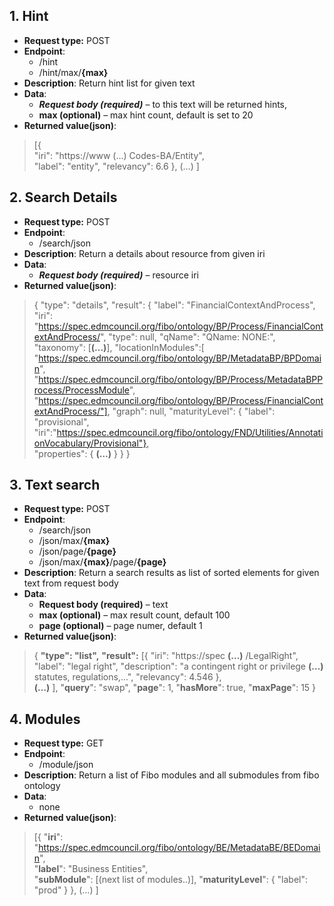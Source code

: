 

## 1. Hint

 - **Request type:** POST
 - **Endpoint**:
	 - /hint 
	 - /hint/max/**{max}**
 - **Description**: Return hint list for given text 
 - **Data**: 
	 - ***Request body  (required)*** – to this text will be returned hints, 
	 - **max (optional)** – max hint count, default is set to 20 
 - **Returned value(json)**:

>  [{   
> 	 "iri": "https://www (...) Codes-BA/Entity",   
> 	 "label": "entity",   "relevancy": 6.6 },
> 	  (…) ]


   ## 2. Search Details

 - **Request type:** POST
 - **Endpoint**:
	 - /search/json 
 - **Description**: Return a details about resource from given iri
 - **Data**: 
	 - ***Request body (required)*** – resource iri 
 - **Returned value(json)**:

> {  "type": "details",
>  "result": { "label": "FinancialContextAndProcess", 
>  "iri": "https://spec.edmcouncil.org/fibo/ontology/BP/Process/FinancialContextAndProcess/",
> "type": null, 
> "qName": "QName: NONE:", 
> "taxonomy": [**(...)**],
> "locationInModules":[
> "https://spec.edmcouncil.org/fibo/ontology/BP/MetadataBP/BPDomain",
> "https://spec.edmcouncil.org/fibo/ontology/BP/Process/MetadataBPProcess/ProcessModule",
> "https://spec.edmcouncil.org/fibo/ontology/BP/Process/FinancialContextAndProcess/"],
> "graph": null, 
> "maturityLevel": { "label": "provisional", "iri":"https://spec.edmcouncil.org/fibo/ontology/FND/Utilities/AnnotationVocabulary/Provisional"},  
> "properties": { **(…)** } 
> }
>  }

## 3. Text search

- **Request type:** POST
 - **Endpoint**:
	 - /search/json
	 - /json/max/**{max}**
	 - /json/page/**{page}**
	 - /json/max/**{max}**/page/**{page}** 
 - **Description**: Return a search results as list of sorted elements for given text from request body 
 - **Data**: 
	 - **Request body (required)** – text
	 - **max (optional)** – max result count, default 100
	 - **page (optional)** – page numer, default 1
 - **Returned value(json)**:

> {
> **"type": "list",**
> **"result":** [{ "iri": "https://spec **(...)** /LegalRight", 
> "label": "legal right", 
> "description": "a contingent right or privilege **(…)** statutes, regulations,...", 
> "relevancy": 4.546 },  
> **(…)**  ],
> "**query**": "swap", 
> "**page**": 1, 
> "**hasMore**": true,
> "**maxPage**": 15 }


## 4. Modules

- **Request type:** GET
 - **Endpoint**:
	 - /module/json
 - **Description**: Return a list of Fibo modules and all submodules from fibo ontology 
 - **Data**: 
	 - none
 - **Returned value(json)**:

> [{   "**iri**": "https://spec.edmcouncil.org/fibo/ontology/BE/MetadataBE/BEDomain",  
> "**label**": "Business Entities",   
> "**subModule**": [(next list of modules..)],
>     "**maturityLevel**": {
>       "label": "prod"
>     }   },
>        (...)   ]

